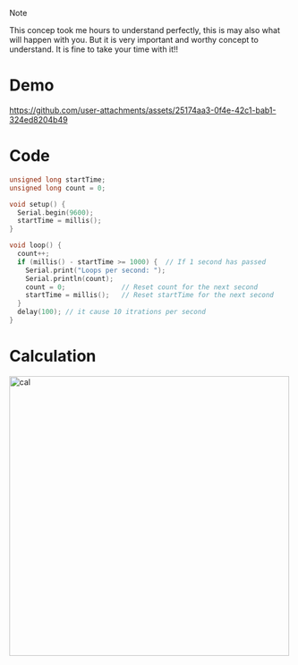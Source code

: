 >[!NOTE]
>This concep took me hours to understand perfectly, this is may also what will happen with you. But it is very important and worthy concept to understand. It is fine to take your time with it!!


# Demo
https://github.com/user-attachments/assets/25174aa3-0f4e-42c1-bab1-324ed8204b49


# Code

``` CPP
unsigned long startTime;
unsigned long count = 0;

void setup() {
  Serial.begin(9600);
  startTime = millis();
}

void loop() {
  count++;
  if (millis() - startTime >= 1000) {  // If 1 second has passed
    Serial.print("Loops per second: ");
    Serial.println(count);
    count = 0;              // Reset count for the next second
    startTime = millis();   // Reset startTime for the next second
  }
  delay(100); // it cause 10 itrations per second
}
```

# Calculation
<img src="https://github.com/user-attachments/assets/472bf1b5-c8e1-43bc-b805-e00ee30d5eaf" alt="cal" width = 500>

